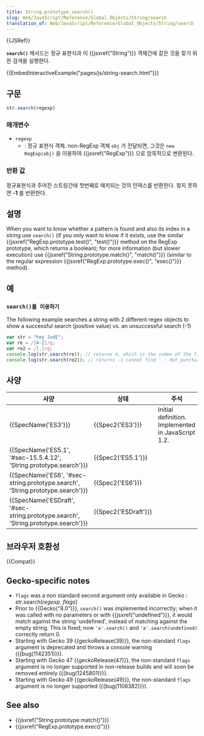 ```yaml
---
title: String.prototype.search()
slug: Web/JavaScript/Reference/Global_Objects/String/search
translation_of: Web/JavaScript/Reference/Global_Objects/String/search
---
```


{{JSRef}}

**`search()`** 메서드는 정규 표현식과 이 {{jsxref("String")}} 객체간에 같은 것을 찾기
위한 검색을 실행한다.

{{EmbedInteractiveExample("pages/js/string-search.html")}}

## 구문

```js
str.search(regexp)
```

### 매개변수

- `regexp`
  - : 정규 표현식 객체. non-RegExp 객체 `obj` 가 전달되면, 그것은 `new RegExp(obj)` 을 이용하여 {{jsxref("RegExp")}} 으로 암묵적으로 변환된다.

### 반환 값

정규표현식과 주어진 스트링간에 첫번째로 매치되는 것의 인덱스를 반환한다.
찾지 못하면 **-1** 를 반환한다.

## 설명

When you want to know whether a pattern is found and also its index in a string use `search()` (if you only want to know if it exists, use the similar {{jsxref("RegExp.prototype.test()", "test()")}} method on the RegExp prototype, which returns a boolean); for more information (but slower execution) use {{jsxref("String.prototype.match()", "match()")}} (similar to the regular expression {{jsxref("RegExp.prototype.exec()", "exec()")}} method).

## 예

### `search()를 이용하기`

The following example searches a string with 2 different regex objects to show a successful search (positive value) vs. an unsuccessful search (-1)

```js
var str = "hey JudE";
var re = /[A-Z]/g;
var re2 = /[.]/g;
console.log(str.search(re)); // returns 4, which is the index of the first capital letter "J"
console.log(str.search(re2)); // returns -1 cannot find '.' dot punctuation
```

## 사양

| 사양                                                                                                         | 상태                         | 주석                                               |
| ------------------------------------------------------------------------------------------------------------ | ---------------------------- | -------------------------------------------------- |
| {{SpecName('ES3')}}                                                                                     | {{Spec2('ES3')}}         | Initial definition. Implemented in JavaScript 1.2. |
| {{SpecName('ES5.1', '#sec-15.5.4.12', 'String.prototype.search')}}                     | {{Spec2('ES5.1')}}     |                                                    |
| {{SpecName('ES6', '#sec-string.prototype.search', 'String.prototype.search')}}     | {{Spec2('ES6')}}         |                                                    |
| {{SpecName('ESDraft', '#sec-string.prototype.search', 'String.prototype.search')}} | {{Spec2('ESDraft')}} |                                                    |

## 브라우저 호환성

{{Compat}}

## Gecko-specific notes

- `flags` was a non standard second argument only available in Gecko : _str_.search(_regexp, flags_)
- Prior to {{Gecko("8.0")}}, `search()` was implemented incorrectly; when it was called with no parameters or with {{jsxref("undefined")}}, it would match against the string 'undefined', instead of matching against the empty string. This is fixed; now `'a'.search()` and `'a'.search(undefined)` correctly return 0.
- Starting with Gecko 39 {{geckoRelease(39)}}, the non-standard `flags` argument is deprecated and throws a console warning ({{bug(1142351)}}).
- Starting with Gecko 47 {{geckoRelease(47)}}, the non-standard `flags` argument is no longer supported in non-release builds and will soon be removed entirely ({{bug(1245801)}}).
- Starting with Gecko 49 {{geckoRelease(49)}}, the non-standard `flags` argument is no longer supported ({{bug(1108382)}}).

## See also

- {{jsxref("String.prototype.match()")}}
- {{jsxref("RegExp.prototype.exec()")}}
